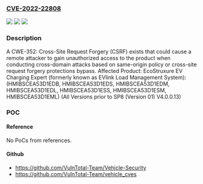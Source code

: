 ### [CVE-2022-22808](https://cve.mitre.org/cgi-bin/cvename.cgi?name=CVE-2022-22808)
![](https://img.shields.io/static/v1?label=Product&message=EcoStruxure%20EV%20Charging%20Expert%20(formerly%20known%20as%20EVlink%20Load%20Management%20System)%3A%20(HMIBSCEA53D1EDB%2C%20HMIBSCEA53D1EDS%2C%20HMIBSCEA53D1EDM%2C%20HMIBSCEA53D1EDL%2C%20HMIBSCEA53D1ESS%2C%20HMIBSCEA53D1ESM%2C%20HMIBSCEA53D1EML)%20(All%20Versions%20prior%20to%20SP8%20(Version%2001)%20V4.0.0.13)&color=blue)
![](https://img.shields.io/static/v1?label=Version&message=n%2Fa&color=blue)
![](https://img.shields.io/static/v1?label=Vulnerability&message=CWE-352%3A%20Cross-Site%20Request%20Forgery%20(CSRF)&color=brighgreen)

### Description

A CWE-352: Cross-Site Request Forgery (CSRF) exists that could cause a remote attacker to gain unauthorized access to the product when conducting cross-domain attacks based on same-origin policy or cross-site request forgery protections bypass. Affected Product: EcoStruxure EV Charging Expert (formerly known as EVlink Load Management System): (HMIBSCEA53D1EDB, HMIBSCEA53D1EDS, HMIBSCEA53D1EDM, HMIBSCEA53D1EDL, HMIBSCEA53D1ESS, HMIBSCEA53D1ESM, HMIBSCEA53D1EML) (All Versions prior to SP8 (Version 01) V4.0.0.13)

### POC

#### Reference
No PoCs from references.

#### Github
- https://github.com/VulnTotal-Team/Vehicle-Security
- https://github.com/VulnTotal-Team/vehicle_cves

